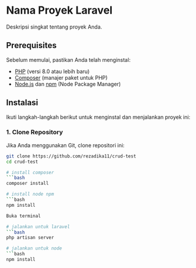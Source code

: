 # Nama Proyek Laravel

Deskripsi singkat tentang proyek Anda.

## Prerequisites

Sebelum memulai, pastikan Anda telah menginstal:

- [PHP](https://www.php.net/downloads) (versi 8.0 atau lebih baru)
- [Composer](https://getcomposer.org/download/) (manajer paket untuk PHP)
- [Node.js](https://nodejs.org/) dan [npm](https://www.npmjs.com/get-npm) (Node Package Manager)

## Instalasi

Ikuti langkah-langkah berikut untuk menginstal dan menjalankan proyek ini:

### 1. Clone Repository

Jika Anda menggunakan Git, clone repositori ini:

```bash
git clone https://github.com/rezadika11/crud-test
cd crud-test

# install composer
```bash
composer install

# install node npm
```bash
npm install

Buka terminal

# jalankan untuk laravel
```bash
php artisan server

# jalankan untuk node
```bash
npm install


